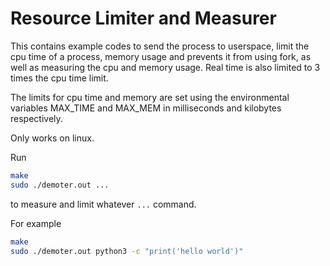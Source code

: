 # Resource Limiter and Measurer

This contains example codes to send the process to userspace, limit the cpu time of a process, memory usage and prevents it from using fork, as well as measuring the cpu and memory usage. Real time is also limited to 3 times the cpu time limit. 

The limits for cpu time and memory are set using the environmental variables MAX_TIME and MAX_MEM in milliseconds and kilobytes respectively.

Only works on linux.

Run 
```bash
make
sudo ./demoter.out ...
```

to measure and limit whatever `...` command.

For example
```bash
make
sudo ./demoter.out python3 -c "print('hello world')"
```
